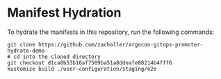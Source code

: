# Manifest Hydration

To hydrate the manifests in this repository, run the following commands:

```shell
git clone https://github.com/zachaller/argocon-gitops-promoter-hydrate-demo
# cd into the cloned directory
git checkout d1ca0b53b16af7509ba51a8ddeafe88214b4fff6
kustomize build ./user-configuration/staging/e2e
```
